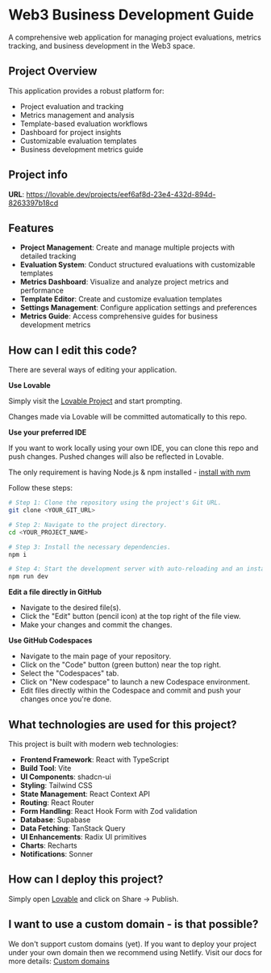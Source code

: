 # Web3 Business Development Guide

A comprehensive web application for managing project evaluations, metrics tracking, and business development in the Web3 space.

## Project Overview

This application provides a robust platform for:
- Project evaluation and tracking
- Metrics management and analysis
- Template-based evaluation workflows
- Dashboard for project insights
- Customizable evaluation templates
- Business development metrics guide

## Project info

**URL**: <https://lovable.dev/projects/eef6af8d-23e4-432d-894d-8263397b18cd>

## Features

- **Project Management**: Create and manage multiple projects with detailed tracking
- **Evaluation System**: Conduct structured evaluations with customizable templates
- **Metrics Dashboard**: Visualize and analyze project metrics and performance
- **Template Editor**: Create and customize evaluation templates
- **Settings Management**: Configure application settings and preferences
- **Metrics Guide**: Access comprehensive guides for business development metrics

## How can I edit this code?

There are several ways of editing your application.

**Use Lovable**

Simply visit the [Lovable Project](https://lovable.dev/projects/eef6af8d-23e4-432d-894d-8263397b18cd) and start prompting.

Changes made via Lovable will be committed automatically to this repo.

**Use your preferred IDE**

If you want to work locally using your own IDE, you can clone this repo and push changes. Pushed changes will also be reflected in Lovable.

The only requirement is having Node.js & npm installed - [install with nvm](https://github.com/nvm-sh/nvm#installing-and-updating)

Follow these steps:

```sh
# Step 1: Clone the repository using the project's Git URL.
git clone <YOUR_GIT_URL>

# Step 2: Navigate to the project directory.
cd <YOUR_PROJECT_NAME>

# Step 3: Install the necessary dependencies.
npm i

# Step 4: Start the development server with auto-reloading and an instant preview.
npm run dev
```

**Edit a file directly in GitHub**

- Navigate to the desired file(s).
- Click the "Edit" button (pencil icon) at the top right of the file view.
- Make your changes and commit the changes.

**Use GitHub Codespaces**

- Navigate to the main page of your repository.
- Click on the "Code" button (green button) near the top right.
- Select the "Codespaces" tab.
- Click on "New codespace" to launch a new Codespace environment.
- Edit files directly within the Codespace and commit and push your changes once you're done.

## What technologies are used for this project?

This project is built with modern web technologies:

- **Frontend Framework**: React with TypeScript
- **Build Tool**: Vite
- **UI Components**: shadcn-ui
- **Styling**: Tailwind CSS
- **State Management**: React Context API
- **Routing**: React Router
- **Form Handling**: React Hook Form with Zod validation
- **Database**: Supabase
- **Data Fetching**: TanStack Query
- **UI Enhancements**: Radix UI primitives
- **Charts**: Recharts
- **Notifications**: Sonner

## How can I deploy this project?

Simply open [Lovable](https://lovable.dev/projects/eef6af8d-23e4-432d-894d-8263397b18cd) and click on Share -> Publish.

## I want to use a custom domain - is that possible?

We don't support custom domains (yet). If you want to deploy your project under your own domain then we recommend using Netlify. Visit our docs for more details: [Custom domains](https://docs.lovable.dev/tips-tricks/custom-domain/)
